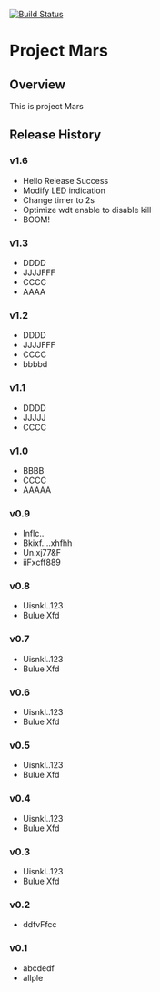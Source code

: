 [![Build Status](https://www.travis-ci.org/JerryLuo2109/mars.svg?branch=master)](https://www.travis-ci.org/JerryLuo2109/mars)

# Project Mars

## Overview
This is project Mars

## Release History

### v1.6
- Hello Release Success
- Modify LED indication
- Change timer to 2s
- Optimize wdt enable to disable kill
- BOOM!

### v1.3
- DDDD
- JJJJFFF
- CCCC
- AAAA

### v1.2
- DDDD
- JJJJFFF
- CCCC
- bbbbd

### v1.1
- DDDD
- JJJJJ
- CCCC

### v1.0
- BBBB
- CCCC
- AAAAA

### v0.9
- Inflc..
- Bkixf....xhfhh
- Un.xj77&F
- iiFxcff889

### v0.8
- Uisnkl..123
- Bulue Xfd

### v0.7
- Uisnkl..123
- Bulue Xfd

### v0.6
- Uisnkl..123
- Bulue Xfd

### v0.5
- Uisnkl..123
- Bulue Xfd

### v0.4
- Uisnkl..123
- Bulue Xfd

### v0.3
- Uisnkl..123
- Bulue Xfd

### v0.2
- ddfvFfcc

### v0.1
- abcdedf
- allple
